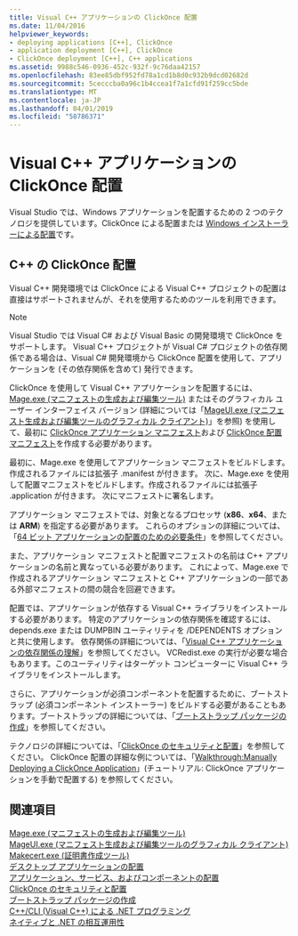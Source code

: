 ```yaml
---
title: Visual C++ アプリケーションの ClickOnce 配置
ms.date: 11/04/2016
helpviewer_keywords:
- deploying applications [C++], ClickOnce
- application deployment [C++], ClickOnce
- ClickOnce deployment [C++], C++ applications
ms.assetid: 9988c546-0936-452c-932f-9c76daa42157
ms.openlocfilehash: 83ee85dbf952fd78a1cd1b8d0c932b9dcd02682d
ms.sourcegitcommit: 5cecccba0a96c1b4ccea1f7a1cfd91f259cc5bde
ms.translationtype: MT
ms.contentlocale: ja-JP
ms.lasthandoff: 04/01/2019
ms.locfileid: "58786371"
---
```

# <a name="clickonce-deployment-for-visual-c-applications"></a>Visual C++ アプリケーションの ClickOnce 配置

Visual Studio では、Windows アプリケーションを配置するための 2 つのテクノロジを提供しています。ClickOnce による配置または [Windows インストーラーによる配置](/windows/desktop/Msi/windows-installer-portal)です。

## <a name="clickonce-deployment-in-c"></a>C++ の ClickOnce 配置

Visual C++ 開発環境では ClickOnce による Visual C++ プロジェクトの配置は直接はサポートされませんが、それを使用するためのツールを利用できます。

> [!NOTE]
>  Visual Studio では Visual C# および Visual Basic の開発環境で ClickOnce をサポートします。 Visual C++ プロジェクトが Visual C# プロジェクトの依存関係である場合は、Visual C# 開発環境から ClickOnce 配置を使用して、アプリケーションを (その依存関係を含めて) 発行できます。

ClickOnce を使用して Visual C++ アプリケーションを配置するには、[Mage.exe (マニフェストの生成および編集ツール)](/dotnet/framework/tools/mage-exe-manifest-generation-and-editing-tool) またはそのグラフィカル ユーザー インターフェイス バージョン (詳細については「[MageUI.exe (マニフェスト生成および編集ツールのグラフィカル クライアント)](/dotnet/framework/tools/mageui-exe-manifest-generation-and-editing-tool-graphical-client)」を参照) を使用して、最初に [ClickOnce アプリケーション マニフェスト](/visualstudio/deployment/clickonce-application-manifest)および [ClickOnce 配置マニフェスト](/visualstudio/deployment/clickonce-deployment-manifest)を作成する必要があります。

最初に、Mage.exe を使用してアプリケーション マニフェストをビルドします。作成されるファイルには拡張子 .manifest が付きます。 次に、Mage.exe を使用して配置マニフェストをビルドします。作成されるファイルには拡張子 .application が付きます。 次にマニフェストに署名します。

アプリケーション マニフェストでは、対象となるプロセッサ (**x86**、**x64**、または **ARM**) を指定する必要があります。 これらのオプションの詳細については、「[64 ビット アプリケーションの配置のための必要条件](/visualstudio/deployment/deploying-prerequisites-for-64-bit-applications)」を参照してください。

また、アプリケーション マニフェストと配置マニフェストの名前は C++ アプリケーションの名前と異なっている必要があります。 これによって、Mage.exe で作成されるアプリケーション マニフェストと C++ アプリケーションの一部である外部マニフェストの間の競合を回避できます。

配置では、アプリケーションが依存する Visual C++ ライブラリをインストールする必要があります。 特定のアプリケーションの依存関係を確認するには、depends.exe または DUMPBIN ユーティリティを /DEPENDENTS オプションと共に使用します。 依存関係の詳細については、「[Visual C++ アプリケーションの依存関係の理解](understanding-the-dependencies-of-a-visual-cpp-application.md)」を参照してください。 VCRedist.exe の実行が必要な場合もあります。このユーティリティはターゲット コンピューターに Visual C++ ライブラリをインストールします。

さらに、アプリケーションが必須コンポーネントを配置するために、ブートストラップ (必須コンポーネント インストーラー) をビルドする必要があることもあります。ブートストラップの詳細については、「[ブートストラップ パッケージの作成](/visualstudio/deployment/creating-bootstrapper-packages)」を参照してください。

テクノロジの詳細については、「[ClickOnce のセキュリティと配置](/visualstudio/deployment/clickonce-security-and-deployment)」を参照してください。 ClickOnce 配置の詳細な例については、「[Walkthrough:Manually Deploying a ClickOnce Application](/visualstudio/deployment/walkthrough-manually-deploying-a-clickonce-application)」(チュートリアル: ClickOnce アプリケーションを手動で配置する) を参照してください。

## <a name="see-also"></a>関連項目

[Mage.exe (マニフェストの生成および編集ツール)](/dotnet/framework/tools/mage-exe-manifest-generation-and-editing-tool)<br>
[MageUI.exe (マニフェスト生成および編集ツールのグラフィカル クライアント)](/dotnet/framework/tools/mageui-exe-manifest-generation-and-editing-tool-graphical-client)<br>
[Makecert.exe (証明書作成ツール)](https://msdn.microsoft.com/library/windows/desktop/aa386968)<br>
[デスクトップ アプリケーションの配置](deploying-native-desktop-applications-visual-cpp.md)<br>
[アプリケーション、サービス、およびコンポーネントの配置](/visualstudio/deployment/deploying-applications-services-and-components)<br>
[ClickOnce のセキュリティと配置](/visualstudio/deployment/clickonce-security-and-deployment)<br>
[ブートストラップ パッケージの作成](/visualstudio/deployment/creating-bootstrapper-packages)<br>
[C++/CLI (Visual C++) による .NET プログラミング](../dotnet/dotnet-programming-with-cpp-cli-visual-cpp.md)<br>
[ネイティブと .NET の相互運用性](../dotnet/native-and-dotnet-interoperability.md)

